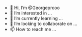 - 👋 Hi, I’m @Georgeprooo
- 👀 I’m interested in ...
- 🌱 I’m currently learning ...
- 💞️ I’m looking to collaborate on ...
- 📫 How to reach me ...

<!---
Georgeprooo/Georgeprooo is a ✨ special ✨ repository because its `README.md` (this file) appears on your GitHub profile.
You can click the Preview link to take a look at your changes.
--->
